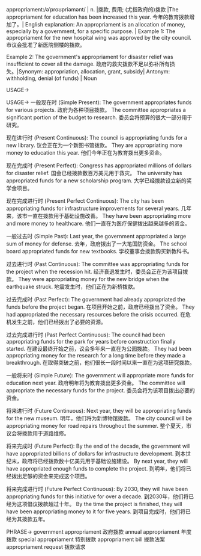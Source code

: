 appropriament:/əˈproʊpriəmənt/ | n. |拨款, 费用; (尤指政府的)拨款 |The appropriament for education has been increased this year. 今年的教育拨款增加了。| English explanation: An appropriament is an allocation of money, especially by a government, for a specific purpose. | Example 1: The appropriament for the new hospital wing was approved by the city council.  市议会批准了新医院侧楼的拨款。

Example 2: The government's appropriament for disaster relief was insufficient to cover all the damage. 政府的救灾拨款不足以弥补所有损失。|Synonym: appropriation, allocation, grant, subsidy| Antonym:  withholding, denial (of funds) | Noun


USAGE->

USAGE->
一般现在时 (Simple Present):
The government appropriates funds for various projects. 政府为各种项目拨款。
The committee appropriates a significant portion of the budget to research. 委员会将预算的很大一部分用于研究。

现在进行时 (Present Continuous):
The council is appropriating funds for a new library. 议会正在为一个新图书馆拨款。
They are appropriating more money to education this year. 他们今年正在为教育拨出更多资金。


现在完成时 (Present Perfect):
Congress has appropriated millions of dollars for disaster relief. 国会已经拨款数百万美元用于救灾。
The university has appropriated funds for a new scholarship program. 大学已经拨款设立新的奖学金项目。


现在完成进行时 (Present Perfect Continuous):
The city has been appropriating funds for infrastructure improvements for several years.  几年来，该市一直在拨款用于基础设施改善。
They have been appropriating more and more money to healthcare. 他们一直在为医疗保健拨出越来越多的资金。


一般过去时 (Simple Past):
Last year, the government appropriated a large sum of money for defense. 去年，政府拨出了一大笔国防资金。
The school board appropriated funds for new textbooks.  学校董事会拨款购买新教科书。


过去进行时 (Past Continuous):
The committee was appropriating funds for the project when the recession hit.  经济衰退发生时，委员会正在为该项目拨款。
They were appropriating money for the new bridge when the earthquake struck. 地震发生时，他们正在为新桥拨款。


过去完成时 (Past Perfect):
The government had already appropriated the funds before the project began.  在项目开始之前，政府已经拨出了资金。
They had appropriated the necessary resources before the crisis occurred. 在危机发生之前，他们已经拨出了必要的资源。



过去完成进行时 (Past Perfect Continuous):
The council had been appropriating funds for the park for years before construction finally started.  在建设最终开始之前，议会多年来一直在为公园拨款。
They had been appropriating money for the research for a long time before they made a breakthrough. 在取得突破之前，他们很长一段时间以来一直在为这项研究拨款。


一般将来时 (Simple Future):
The government will appropriate more funds for education next year.  政府明年将为教育拨出更多资金。
The committee will appropriate the necessary funds for the project. 委员会将为该项目拨出必要的资金。


将来进行时 (Future Continuous):
Next year, they will be appropriating funds for the new museum. 明年，他们将为新博物馆拨款。
The city council will be appropriating money for road repairs throughout the summer.  整个夏天，市议会将拨款用于道路维修。


将来完成时 (Future Perfect):
By the end of the decade, the government will have appropriated billions of dollars for infrastructure development. 到本世纪末，政府将已经拨款数十亿美元用于基础设施建设。
By next year, they will have appropriated enough funds to complete the project. 到明年，他们将已经拨出足够的资金来完成这个项目。


将来完成进行时 (Future Perfect Continuous):
By 2030, they will have been appropriating funds for this initiative for over a decade. 到2030年，他们将已经为这项倡议拨款超过十年。
By the time the project is finished, they will have been appropriating money to it for five years. 到项目完成时，他们将已经为其拨款五年。




PHRASE->
government appropriament  政府拨款
annual appropriament 年度拨款
special appropriament 特别拨款
appropriament bill 拨款法案
appropriament request 拨款请求
